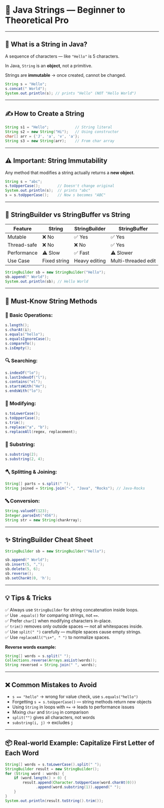 
# 📘 Java Strings — Beginner to Theoretical Pro

---

## 🧵 What is a String in Java?
A sequence of characters — like `"Hello"` is 5 characters.

In Java, `String` is an **object**, not a primitive.

Strings are **immutable** → once created, cannot be changed.

```java
String s = "Hello";
s.concat(" World"); 
System.out.println(s); // prints "Hello" (NOT "Hello World")
```

---

## ✍️ How to Create a String

```java
String s1 = "Hello";            // String literal
String s2 = new String("Hi");   // Using constructor
char[] arr = {'J', 'a', 'v', 'a'};
String s3 = new String(arr);    // From char array
```

---

## ⚠️ Important: String Immutability

Any method that modifies a string actually returns a **new object**.

```java
String s = "abc";
s.toUpperCase();        // Doesn't change original
System.out.println(s);  // prints "abc"
s = s.toUpperCase();    // Now s becomes "ABC"
```

---

## 🔧 StringBuilder vs StringBuffer vs String

| Feature      | String | StringBuilder | StringBuffer |
|--------------|--------|---------------|--------------|
| Mutable      | ❌ No  | ✅ Yes        | ✅ Yes       |
| Thread-safe  | ❌ No  | ❌ No         | ✅ Yes       |
| Performance  | ⚠️ Slow | ✅ Fast       | ⚠️ Slower    |
| Use Case     | Fixed string | Heavy editing | Multi-threaded edit |

```java
StringBuilder sb = new StringBuilder("Hello");
sb.append(" World");
System.out.println(sb); // Hello World
```

---

## 🔑 Must-Know String Methods

### 💬 Basic Operations:

```java
s.length();            
s.charAt(i);           
s.equals("hello");     
s.equalsIgnoreCase();  
s.compareTo();         
s.isEmpty();           
```

### 🔍 Searching:

```java
s.indexOf("lo");       
s.lastIndexOf("l");    
s.contains("el");      
s.startsWith("He");    
s.endsWith("lo");      
```

### 🔨 Modifying:

```java
s.toLowerCase();       
s.toUpperCase();
s.trim();              
s.replace("a", "b");   
s.replaceAll(regex, replacement);
```

### 📐 Substring:

```java
s.substring(2);        
s.substring(2, 4);     
```

### 🪓 Splitting & Joining:

```java
String[] parts = s.split(" ");
String joined = String.join("-", "Java", "Rocks"); // Java-Rocks
```

### 🔤 Conversion:

```java
String.valueOf(123);        
Integer.parseInt("456");    
String str = new String(charArray);
```

---

## ✨ StringBuilder Cheat Sheet

```java
StringBuilder sb = new StringBuilder("Hello");

sb.append(" World");          
sb.insert(5, ",");            
sb.delete(5, 6);              
sb.reverse();                 
sb.setCharAt(0, 'h');         
```

---

## 💡 Tips & Tricks

✅ Always use `StringBuilder` for string concatenation inside loops.  
✅ Use `.equals()` for comparing strings, not `==`.  
✅ Prefer `char[]` when modifying characters in-place.  
✅ `trim()` removes only outside spaces — not all whitespaces inside.  
✅ Use `split(" ")` carefully — multiple spaces cause empty strings.  
✅ Use `replaceAll("\s+", " ")` to normalize spaces.  

**Reverse words example:**

```java
String[] words = s.split(" ");
Collections.reverse(Arrays.asList(words));
String reversed = String.join(" ", words);
```

---

## ❌ Common Mistakes to Avoid

- `s == "hello"` → wrong for value check, use `s.equals("hello")`
- Forgetting `s = s.toUpperCase()` — string methods return new objects
- Using `String` in loops with `+=` → leads to performance issues
- Mixing `char` and `String` in comparison
- `split("")` gives all characters, not words
- `substring(i, j)` → excludes `j`

---

## 📦 Real-world Example: Capitalize First Letter of Each Word

```java
String[] words = s.toLowerCase().split(" ");
StringBuilder result = new StringBuilder();
for (String word : words) {
    if (word.length() > 0) {
        result.append(Character.toUpperCase(word.charAt(0)))
              .append(word.substring(1)).append(" ");
    }
}
System.out.println(result.toString().trim());
```